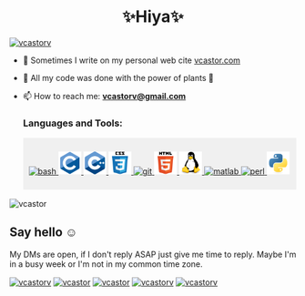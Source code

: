 <h1 align="center">✨Hiya✨</h1>
<!--<p align="left"> <img src="https://komarev.com/ghpvc/?username=vcastor&label=Profile%20views&color=0e75b6&style=flat" alt="vcastor" /> </p>-->

  <p align="left">
  <a href="https://twitter.com/vcastorv" target="blank"><img src="https://img.shields.io/twitter/follow/vcastorv?logo=twitter&style=for-the-badge" alt="vcastorv" /></a>
  </p>

- 📝 Sometimes I write on my personal web cite [vcastor.com](https://vcastor.com)
- 🌱 All my code was done with the power of plants 🌱
- 📫 How to reach me: **vcastorv@gmail.com**

  <h3 align="left">Languages and Tools:</h3>  
  <div style="background-color: #f0f0f0; padding: 10px;">
  <p align="left">
  <a href="https://www.gnu.org/software/bash/" target="_blank" rel="noreferrer"> <img src="https://www.vectorlogo.zone/logos/gnu_bash/gnu_bash-icon.svg" alt="bash" width="40" height="40"/> </a> <a href="https://www.cprogramming.com/" target="_blank" rel="noreferrer"> <img src="https://raw.githubusercontent.com/devicons/devicon/master/icons/c/c-original.svg" alt="c" width="40" height="40"/> </a> <a href="https://www.w3schools.com/cpp/" target="_blank" rel="noreferrer"> <img src="https://raw.githubusercontent.com/devicons/devicon/master/icons/cplusplus/cplusplus-original.svg" alt="cplusplus" width="40" height="40"/> </a> <a href="https://www.w3schools.com/css/" target="_blank" rel="noreferrer"> <img src="https://raw.githubusercontent.com/devicons/devicon/master/icons/css3/css3-original-wordmark.svg" alt="css3" width="40" height="40"/> </a> <a href="https://git-scm.com/" target="_blank" rel="noreferrer"> <img src="https://www.vectorlogo.zone/logos/git-scm/git-scm-icon.svg" alt="git" width="40" height="40"/> </a> <a href="https://www.w3.org/html/" target="_blank" rel="noreferrer"> <img src="https://raw.githubusercontent.com/devicons/devicon/master/icons/html5/html5-original-wordmark.svg" alt="html5" width="40" height="40"/> </a> <a href="https://www.linux.org/" target="_blank" rel="noreferrer"> <img src="https://raw.githubusercontent.com/devicons/devicon/master/icons/linux/linux-original.svg" alt="linux" width="40" height="40"/> </a> <a href="https://www.mathworks.com/" target="_blank" rel="noreferrer"> <img src="https://upload.wikimedia.org/wikipedia/commons/2/21/Matlab_Logo.png" alt="matlab" width="40" height="40"/> </a> <a href="https://www.perl.org/" target="_blank" rel="noreferrer"> <img src="https://api.iconify.design/logos-perl.svg" alt="perl" width="40" height="40"/> </a> <a href="https://www.python.org" target="_blank" rel="noreferrer"> <img src="https://raw.githubusercontent.com/devicons/devicon/master/icons/python/python-original.svg" alt="python" width="40" height="40"/> </a>
  </p>
  </div>

<!--<p>&nbsp;<img align="center" src="https://github-readme-stats.vercel.app/api?username=vcastor&show_icons=true&locale=en" alt="vcastor" /></p>-->
<!--<p><img align="center" src="https://github-readme-streak-stats.herokuapp.com/?user=vcastor&" alt="vcastor" /></p>-->
<!--<img align="center" src="https://github-readme-stats.vercel.app/api/top-langs?username=vcastor&show_icons=true&theme=onedark&title_color=e1a219&text_color=a57203&bg_color=e9e2e2&locale=en&layout=compact" alt="dayanmichelle" /></p>-->

  <p>
  <img align="center" src="https://github-readme-stats.vercel.app/api/top-langs?username=vcastor&show_icons=true&locale=en&layout=compact" alt="vcastor" />
  </p>

## Say hello ☺️

My DMs are open, if I don't reply ASAP just give me time to reply. Maybe I'm in a busy week or I'm not in my common time zone.

  <p align="left">  
  <a href="https://twitter.com/vcastorv" target="blank"><img align="center" src="https://raw.githubusercontent.com/rahuldkjain/github-profile-readme-generator/master/src/images/icons/Social/twitter.svg" alt="vcastorv" height="30" width="40" /></a>  
  <a href="https://linkedin.com/in/vcastor" target="blank"><img align="center" src="https://raw.githubusercontent.com/rahuldkjain/github-profile-readme-generator/master/src/images/icons/Social/linked-in-alt.svg" alt="vcastor" height="30" width="40" /></a>  
  <a href="https://stackoverflow.com/users/vcastor" target="blank"><img align="center" src="https://raw.githubusercontent.com/rahuldkjain/github-profile-readme-generator/master/src/images/icons/Social/stack-overflow.svg" alt="vcastor" height="30" width="40" /></a>  
  <a href="https://fb.com/vcastorv" target="blank"><img align="center" src="https://raw.githubusercontent.com/rahuldkjain/github-profile-readme-generator/master/src/images/icons/Social/facebook.svg" alt="vcastorv" height="30" width="40" /></a>  
  <a href="https://instagram.com/vcastorv" target="blank"><img align="center" src="https://raw.githubusercontent.com/rahuldkjain/github-profile-readme-generator/master/src/images/icons/Social/instagram.svg" alt="vcastorv" height="30" width="40" /></a>   
</p>

